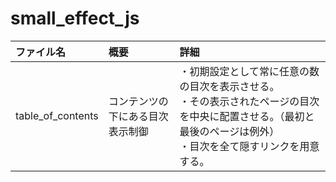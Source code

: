 # small_effect_js
| ファイル名     | 概要     |詳細|
| :------------- | :------------- | :------------- |
| table_of_contents | コンテンツの下にある目次表示制御 |・初期設定として常に任意の数の目次を表示させる。<br>・その表示されたページの目次を中央に配置させる。（最初と最後のページは例外）<br>・目次を全て隠すリンクを用意する。<br>|
